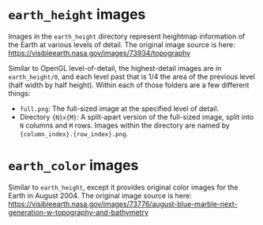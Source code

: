 # `earth_height` images

Images in the `earth_height` directory represent heightmap information of the Earth at various levels of detail. The
original image source is here: https://visibleearth.nasa.gov/images/73934/topography

Similar to OpenGL level-of-detail, the highest-detail images are in `earth_height/0`, and each level past that is 1/4
the area of the previous level (half width by half height). Within each of those folders are a few different things:

- `full.png`: The full-sized image at the specified level of detail.
- Directory `{N}x{M}`: A split-apart version of the full-sized image, split into `N` columns and `M` rows. Images within
  the directory are named by `{column_index}.{row_index}.png`.

# `earth_color` images

Similar to `earth_height`, except it provides original color images for the Earth in August 2004. The original image
source is
here: https://visibleearth.nasa.gov/images/73776/august-blue-marble-next-generation-w-topography-and-bathymetry

